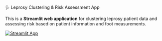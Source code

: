 🩺 Leprosy Clustering & Risk Assessment App

This is a **Streamlit web application** for clustering leprosy patient data and assessing risk based on patient information and foot measurements.

[![Streamlit App](https://img.shields.io/badge/Launch-Streamlit%20App-brightgreen?logo=streamlit)](https://leprosy-clustering-app-cpc2c9jzgxjishmujatmvj.streamlit.app/)
